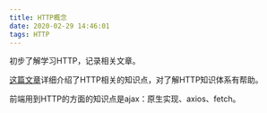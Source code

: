 ```yaml
---
title: HTTP概念
date: 2020-02-29 14:46:01
tags: HTTP
---
```


初步了解学习HTTP，记录相关文章。

<!-- more -->

[这篇文章][1]详细介绍了HTTP相关的知识点，对了解HTTP知识体系有帮助。

前端用到HTTP的方面的知识点是ajax：原生实现、axios、fetch。

[1]: https://segmentfault.com/a/1190000021551892